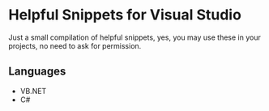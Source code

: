 # Helpful Snippets for Visual Studio

Just a small compilation of helpful snippets, yes, you may use these in your projects, no need to ask for permission.


## Languages
- VB.NET 
- C#
